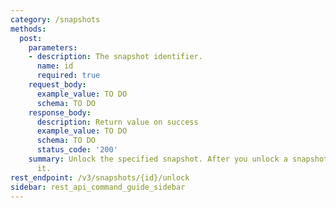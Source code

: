 ```yaml
---
category: /snapshots
methods:
  post:
    parameters:
    - description: The snapshot identifier.
      name: id
      required: true
    request_body:
      example_value: TO DO
      schema: TO DO
    response_body:
      description: Return value on success
      example_value: TO DO
      schema: TO DO
      status_code: '200'
    summary: Unlock the specified snapshot. After you unlock a snapshot, you can modify
      it.
rest_endpoint: /v3/snapshots/{id}/unlock
sidebar: rest_api_command_guide_sidebar
---
```

